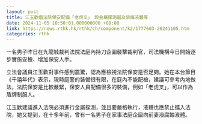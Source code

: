 ```yaml
---
layout: post
title: 江玉歡倡法院保安配備「老虎叉」　設金屬探測器及禁攜液體等
date: 2024-11-05 10:50:01.000000000 +08:00
link: https://news.rthk.hk/rthk/ch/component/k2/1777603-20241105.htm
categories: rthk
---
```


一名男子昨日在九龍城裁判法院法庭內持刀企圖襲擊裁判官，司法機構今日開始逐步實施安檢、增加保安人手。

立法會議員江玉歡對事件感到震驚，認為應檢視法院保安是否足夠。她在本台節目《千禧年代》表示，現時庭警的裝備很有限，在庭內不能配槍，建議可參考內地做法，法院保安是比較嚴緊，保安人員配備很多的裝備，例如「老虎叉」，可以作為盾牌制服人。

江玉歡建議進入法院必須進行金屬探測，並且要嚴格執行，液體也應禁止攜入法院，她又提到，在十多年前，曾有一名男子在家事法庭企圖向前妻潑腐蝕液體。
